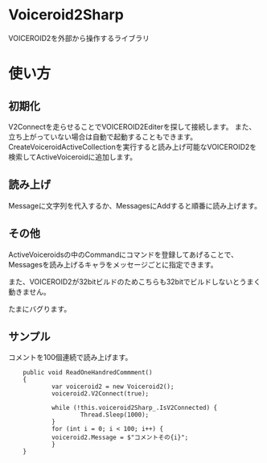 # Voiceroid2Sharp
VOICEROID2を外部から操作するライブラリ

# 使い方
## 初期化
V2Connectを走らせることでVOICEROID2Editerを探して接続します。
また、立ち上がっていない場合は自動で起動することもできます。
CreateVoiceroidActiveCollectionを実行すると読み上げ可能なVOICEROID2を検索してActiveVoiceroidに追加します。
## 読み上げ
Messageに文字列を代入するか、MessagesにAddすると順番に読み上げます。
## その他
ActiveVoiceroidsの中のCommandにコマンドを登録してあげることで、Messagesを読み上げるキャラをメッセージごとに指定できます。

また、VOICEROID2が32bitビルドのためこちらも32bitでビルドしないとうまく動きません。


たまにバグります。

## サンプル
コメントを100個連続で読み上げます。
        
        public void ReadOneHandredCommment()
        {
                var voiceroid2 = new Voiceroid2();
                voiceroid2.V2Connect(true);
                
                while (!this.voiceroid2Sharp_.IsV2Connected) {
                        Thread.Sleep(1000);
                }
                for (int i = 0; i < 100; i++) {
                voiceroid2.Message = $"コメントその{i}";
                }
        }
